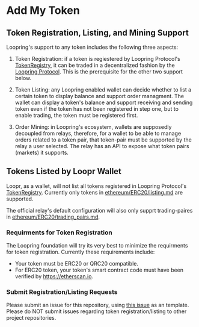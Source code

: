 # Add My Token

## Token Registration, Listing, and Mining Support

Loopring's support to any token includes the following three aspects:

1. Token Registration: if a token is regiestered by Loopring Protocol's [TokenRegistry](https://etherscan.io/address/0x974e1e639b5a3c5f44909E1959Ab786AF21B7086#readContract), it can be traded in a decentralized fashion by the [Loopring Protocol](https://etherscan.io/address/0x03E0F73A93993E5101362656Af1162eD80FB54F2). This is the prerequisite for the other two support below.

2. Token Listing: any Loopring enabled wallet can decide whether to list a certain token to display balance and support order managment. The wallet can display a token's balance and support receiving and sending token even if the token has not been registered in step one, but to enable trading, the token must be registered first. 

3. Order Mining: in Loopring's ecosystem, wallets are supposedly decoupled from relays, therefore, for a wallet to be able to manage orders related to a token pair, that token-pair must be supported by the relay a user selected. The relay has an API to expose what token pairs (markets) it supports.



## Tokens Listed by Loopr Wallet

Loopr, as a wallet, will not list all tokens registered in Loopring Protocol's [TokenRegistry](https://etherscan.io/address/0x974e1e639b5a3c5f44909E1959Ab786AF21B7086#readContract). Currently only tokens in [ethereum/ERC20/listing.md](https://github.com/Loopring/token-listing/blob/master/ethereum/ERC20/listing.md) are supported.

The official relay's default configuration will also only supprt trading-paires in [ethereum/ERC20/trading_pairs.md](https://github.com/Loopring/token-listing/blob/master/ethereum/ERC20/trading_pairs.md).



### Requirments for Token Registration

The Loopring foundation will try its very best to minimize the requirments for  token registration. Currently these requirements include:

- Your token must be ERC20 or QRC20 compatible.
- For ERC20 token, your token's smart contract code must have been verified by https://etherscan.io.

### Submit Registration/Listing Requests

Please submit an issue for this repository, using [this issue](https://github.com/Loopring/token-listing/issues/1) as an template. Please do NOT submit issues regarding token registration/listing to other project repositories.


